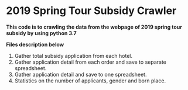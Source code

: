 # 2019 Spring Tour Subsidy Crawler

**This code is to crawling the data from the webpage of 2019 spring tour subsidy by using python 3.7**

**Files description below**

1. Gather total subsidy application from each hotel.
2. Gather application detail from each order and save to separate spreadsheet.
3. Gather application detail and save to one spreadsheet.
4. Statistics on the number of applicants, gender and born place.
